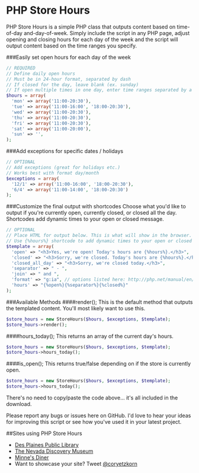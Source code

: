 PHP Store Hours
===============

PHP Store Hours is a simple PHP class that outputs content based on time-of-day and-day-of-week. Simply include the script in any PHP page, adjust opening and closing hours for each day of the week and the script will output content based on the time ranges you specify.

###Easily set open hours for each day of the week
```php
// REQUIRED
// Define daily open hours
// Must be in 24-hour format, separated by dash 
// If closed for the day, leave blank (ex. sunday)
// If open multiple times in one day, enter time ranges separated by a comma
$hours = array(
  'mon' => array('11:00-20:30'),
  'tue' => array('11:00-16:00', '18:00-20:30'),
  'wed' => array('11:00-20:30'),
  'thu' => array('11:00-20:30'),
  'fri' => array('11:00-20:30'),
  'sat' => array('11:00-20:00'),
  'sun' => '',
);
```

###Add exceptions for specific dates / holidays
```php
// OPTIONAL
// Add exceptions (great for holidays etc.)
// Works best with format day/month
$exceptions = array(
  '12/1' => array('11:00-16:00', '18:00-20:30'),
  '6/4' => array('11:00-14:00', '18:00-20:30')
);
```

###Customize the final output with shortcodes
Choose what you'd like to output if you're currently open, currently closed, or closed all the day. Shortcodes add dynamic times to your open or closed message.

```php
// OPTIONAL
// Place HTML for output below. This is what will show in the browser.
// Use {%hours%} shortcode to add dynamic times to your open or closed message.
$template = array(
  'open' => "<h3>Yes, we're open! Today's hours are {%hours%}.</h3>",
  'closed' => "<h3>Sorry, we're closed. Today's hours are {%hours%}.</h3>",
  'closed_all_day' => "<h3>Sorry, we're closed today.</h3>",
  'separator' => " - ",
  'join' => " and ",
  'format' => "g:ia", // options listed here: http://php.net/manual/en/function.date.php
  'hours' => "{%open%}{%separator%}{%closed%}"
);
```

###Available Methods
####render();
This is the default method that outputs the templated content. You'll most likely want to use this.
```php
$store_hours = new StoreHours($hours, $exceptions, $template);
$store_hours->render();
```

####hours_today();
This returns an array of the current day's hours.
```php
$store_hours = new StoreHours($hours, $exceptions, $template);
$store_hours->hours_today();
```
####is_open();
This returns true/false depending on if the store is currently open.
```php
$store_hours = new StoreHours($hours, $exceptions, $template);
$store_hours->hours_today();
```

There's no need to copy/paste the code above... it's all included in the download. 

Please report any bugs or issues here on GitHub. I'd love to hear your ideas for improving this script or see how you've used it in your latest project.


##Sites using PHP Store Hours
* [Des Plaines Public Library](http://dppl.org/)
* [The Nevada Discovery Museum](http://www.nvdm.org/)
* [Minne's Diner](http://www.minnesdiner.com/)
* Want to showcase your site? Tweet [@coryetzkorn](http://twitter.com/coryetzkorn)